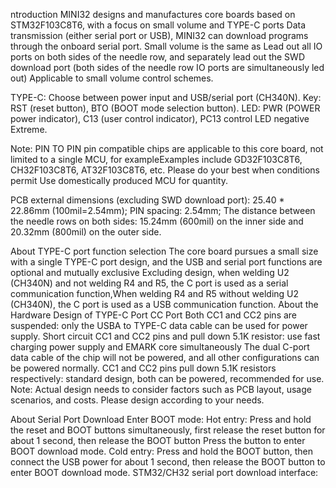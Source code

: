 ntroduction
MINI32 designs and manufactures core boards based on STM32F103C8T6, with a focus on small volume and TYPE-C ports
Data transmission (either serial port or USB), MINI32 can download programs through the onboard serial port. Small volume is the same as
Lead out all IO ports on both sides of the needle row, and separately lead out the SWD download port (both sides of the needle row IO ports are simultaneously led out)
Applicable to small volume control schemes.

 
TYPE-C: Choose between power input and USB/serial port (CH340N).
Key: RST (reset button), BTO (BOOT mode selection button).
LED: PWR (POWER power indicator), C13 (user control indicator), PC13 control LED negative Extreme.
 
Note: PIN TO PIN pin compatible chips are applicable to this core board, not limited to a single MCU, for exampleExamples include GD32F103C8T6, CH32F103C8T6, AT32F103C8T6, etc. Please do your best when conditions permit Use domestically produced MCU for quantity.
 
PCB external dimensions (excluding SWD download port): 25.40 * 22.86mm (100mil=2.54mm);
PIN spacing: 2.54mm;
The distance between the needle rows on both sides: 15.24mm (600mil) on the inner side and 20.32mm (800mil) on the outer side.
 
About TYPE-C port function selection
The core board pursues a small size with a single TYPE-C port design, and the USB and serial port functions are optional and mutually exclusive Excluding design, when welding U2 (CH340N) and not welding R4 and R5, the C port is used as a serial communication function,When welding R4 and R5 without welding U2 (CH340N), the C port is used as a USB communication function.
About the Hardware Design of TYPE-C Port CC Port
Both CC1 and CC2 pins are suspended: only the USBA to TYPE-C data cable can be used for power supply.
Short circuit CC1 and CC2 pins and pull down 5.1K resistor: use fast charging power supply and EMARK core simultaneously
The dual C-port data cable of the chip will not be powered, and all other configurations can be powered normally.
CC1 and CC2 pins pull down 5.1K resistors respectively: standard design, both can be powered, recommended for use.
Note: Actual design needs to consider factors such as PCB layout, usage scenarios, and costs. Please design according to your needs.
 
 
About Serial Port Download
Enter BOOT mode:
Hot entry: Press and hold the reset and BOOT buttons simultaneously, first release the reset button for about 1 second, then release the BOOT button
Press the button to enter BOOT download mode.
Cold entry: Press and hold the BOOT button, then connect the USB power for about 1 second, then release the BOOT button to enter
BOOT download mode.
STM32/CH32 serial port download interface:
